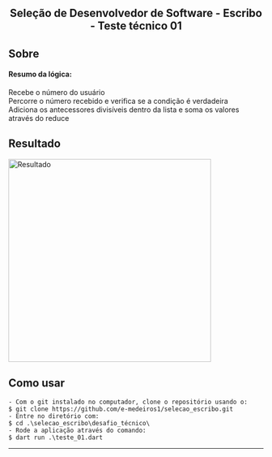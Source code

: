 
<h2 align="center"> Seleção de Desenvolvedor de Software - Escribo - Teste técnico 01 </h2>  
<h2> Sobre </h2>
<p >
  <h4>Resumo da lógica:</h4>
  Recebe o número do usuário</br>  
  Percorre o número recebido e verifica se a condição é verdadeira</br>
  Adiciona os antecessores divisíveis dentro da lista e soma os valores através do reduce
</p>  

<h2> Resultado </h2>  

<p>
      <img src="https://user-images.githubusercontent.com/73318684/187277476-81253155-7143-4f6a-8910-3c7fd4acccf8.png" width="400" alt="Resultado"/>
</p>  



<h2> Como usar </h2>

   ```
   - Com o git instalado no computador, clone o repositório usando o:
   $ git clone https://github.com/e-medeiros1/selecao_escribo.git 
   - Entre no diretório com:
   $ cd .\selecao_escribo\desafio_técnico\
   - Rode a aplicação através do comando: 
   $ dart run .\teste_01.dart 
   ```

   ---  

  
